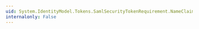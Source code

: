 ```yaml
---
uid: System.IdentityModel.Tokens.SamlSecurityTokenRequirement.NameClaimType
internalonly: False
---
```

